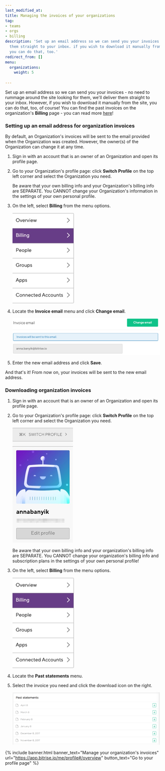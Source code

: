 ```yaml
---
last_modified_at: 
title: Managing the invoices of your organizations
tag:
- teams
- orgs
- billing
description: 'Set up an email address so we can send you your invoices: we''ll deliver
  them straight to your inbox. if you wish to download it manually from the site,
  you can do that, too.'
redirect_from: []
menu:
  organizations:
    weight: 5

---
```

Set up an email address so we can send you your invoices - no need to rummage around the site looking for them, we'll deliver them straight to your inbox. However, if you wish to download it manually from the site, you can do that, too, of course! You can find the past invoices on the organization's **Billing** page - you can read more [here](#downloading-organization-invoices)!

### Setting up an email address for organization invoices

By default, an Organization's invoices will be sent to the email provided when the Organization was created. However, the owner(s) of the Organization can change it at any time.

1. Sign in with an account that is an owner of an Organization and open its profile page.
2. Go to your Organization's profile page: click **Switch Profile** on the top left corner and select the Organization you need.

   Be aware that your own billing info and your Organization's billing info are SEPARATE. You CANNOT change your Organization's information in the settings of your own personal profile.
3. On the left, select **Billing** from the menu options.

   ![](/img/billing-selected.jpg)
4. Locate the **Invoice email** menu and click **Change email**.

   ![](/img/invoice-email.png)
5. Enter the new email address and click **Save**.

And that's it! From now on, your invoices will be sent to the new email address.

### Downloading organization invoices

1. Sign in with an account that is an owner of an Organization and open its profile page.
2. Go to your Organization's profile page: click **Switch Profile** on the top left corner and select the Organization you need.

   ![](/img/switch-profile-2.jpg)

   Be aware that your own billing info and your organization's billing info are SEPARATE. You CANNOT change your organization's billing info and subscription plans in the settings of your own personal profile!
3. On the left, select **Billing** from the menu options.

   ![](/img/billing-selected.jpg)
4. Locate the **Past statements** menu.
5. Select the invoice you need and click the download icon on the right.

   ![Screenshot](/img/team-management/organization/past-invoices.png)
   
{% include banner.html banner_text="Manage your organization's invoices" url="https://app.bitrise.io/me/profile#/overview" button_text="Go to your profile page" %}